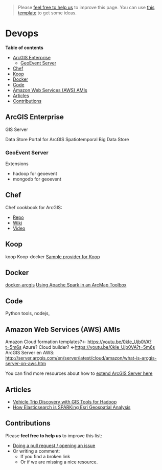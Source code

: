 > Please [feel free to help us](#contributions) to improve this page. You can use [this template](https://github.com/esri-es/awesome-arcgis/blob/master/RESOURCE_PAGE_TEMPLATE.md) to get some ideas.

# Devops
<!-- START doctoc generated TOC please keep comment here to allow auto update -->
<!-- DON'T EDIT THIS SECTION, INSTEAD RE-RUN doctoc TO UPDATE -->
**Table of contents**

- [ArcGIS Enterprise](#arcgis-enterprise)
  - [GeoEvent Server](#geoevent-server)
- [Chef](#chef)
- [Koop](#koop)
- [Docker](#docker)
- [Code](#code)
- [Amazon Web Services (AWS) AMIs](#amazon-web-services-aws-amis)
- [Articles](#articles)
- [Contributions](#contributions)

<!-- END doctoc generated TOC please keep comment here to allow auto update -->


## ArcGIS Enterprise
GIS Server

Data Store
Portal for ArcGIS
Spatiotemporal Big Data Store

### GeoEvent Server
Extensions
* hadoop for geoevent
* mongodb for geoevent

## Chef
Chef cookbook for ArcGIS:

* [Repo](https://github.com/esri/arcgis-cookbook)
* [Wiki](https://github.com/esri/arcgis-cookbook/wiki)
* [Video](https://www.youtube.com/watch?v=0kIe_Ujb0VA&feature=youtu.be)

## Koop
koop
Koop-docker
[Sample provider for Koop](https://github.com/koopjs/koop-sample-provider)

## Docker
[docker-arcgis](https://github.com/mraad/docker-arcgis)
[Using Apache Spark in an ArcMap Toolbox](https://github.com/mraad/SparkProject)

## Code
Python tools, nodejs,

## Amazon Web Services (AWS) AMIs
Amazon Cloud formation templates?<- https://youtu.be/0kIe_Ujb0VA?t=5m6s
Azure? Cloud builder? <-https://youtu.be/0kIe_Ujb0VA?t=5m6s
ArcGIS Server en AWS:
http://server.arcgis.com/en/server/latest/cloud/amazon/what-is-arcgis-server-on-aws.htm

You can find more resources about how to [extend ArcGIS Server here](../arcgis/products/arcgis-enterprise/arcgis-server/README.md)

## Articles
* [Vehicle Trip Discovery with GIS Tools for Hadoop](https://blogs.esri.com/esri/arcgis/2013/08/09/vehicle-trip-discovery-with-gis-tools-for-hadoop/)
* [How Elasticsearch is SPARKing Esri Geospatial Analysis](https://www.elastic.co/elasticon/tour/2015/los-angeles/how-elasticsearch-is-sparking-our-geospatial-analysis-an-esri-story)

## Contributions
Please **feel free to help us** to improve this list:

* [Doing a pull request / opening an issue](https://github.com/hhkaos/awesome-arcgis#contributions)
* Or writing a comment:
  * If you find a broken link
  * Or if we are missing a nice resource.
